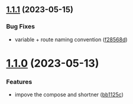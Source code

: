 ## [1.1.1](https://github.com/Pradumnasaraf/Shortify/compare/v1.1.0...v1.1.1) (2023-05-15)


### Bug Fixes

* variable + route naming convention ([f28568d](https://github.com/Pradumnasaraf/Shortify/commit/f28568dbbfea3dd58601a0a509731835824da733))



# [1.1.0](https://github.com/Pradumnasaraf/Shortify/compare/bb1125c72890f45b97c0cb7c5bd6ddcc69eb3e6a...v1.1.0) (2023-05-13)


### Features

* impove the compose and shortner ([bb1125c](https://github.com/Pradumnasaraf/Shortify/commit/bb1125c72890f45b97c0cb7c5bd6ddcc69eb3e6a))



